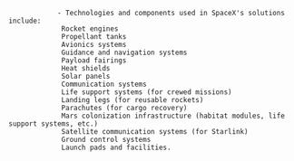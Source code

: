 				- Technologies and components used in SpaceX's solutions include:
				 Rocket engines
				 Propellant tanks
				 Avionics systems
				 Guidance and navigation systems
				 Payload fairings
				 Heat shields
				 Solar panels
				 Communication systems
				 Life support systems (for crewed missions)
				 Landing legs (for reusable rockets)
				 Parachutes (for cargo recovery)
				 Mars colonization infrastructure (habitat modules, life support systems, etc.)
				 Satellite communication systems (for Starlink)
				 Ground control systems
				 Launch pads and facilities.



